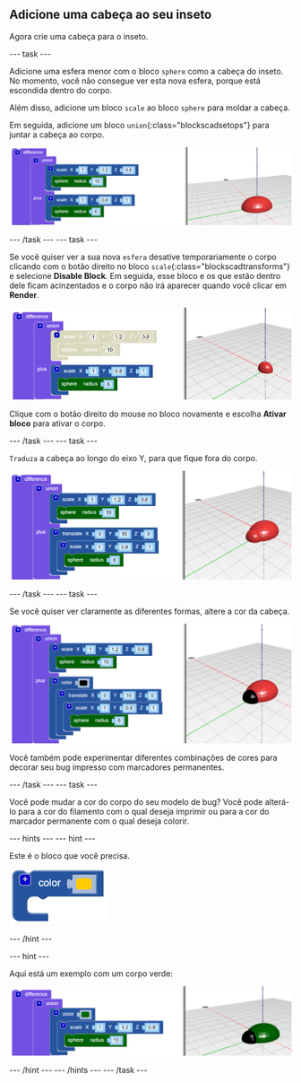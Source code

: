 ## Adicione uma cabeça ao seu inseto

Agora crie uma cabeça para o inseto.

--- task ---

Adicione uma esfera menor com o bloco `sphere` como a cabeça do inseto. No momento, você não consegue ver esta nova esfera, porque está escondida dentro do corpo.

Além disso, adicione um bloco `scale` ao bloco `sphere` para moldar a cabeça.

Em seguida, adicione um bloco `union`{:class="blockscadsetops"} para juntar a cabeça ao corpo.

![screenshot](images/bug-head-hidden.png)

--- /task --- --- task ---

Se você quiser ver a sua nova `esfera` desative temporariamente o corpo clicando com o botão direito no bloco `scale`{:class="blockscadtransforms"} e selecione **Disable Block**. Em seguida, esse bloco e os que estão dentro dele ficam acinzentados e o corpo não irá aparecer quando você clicar em **Render**.

![screenshot](images/bug-disable.png)

Clique com o botão direito do mouse no bloco novamente e escolha **Ativar bloco** para ativar o corpo.

--- /task --- --- task ---

`Traduza` a cabeça ao longo do eixo Y, para que fique fora do corpo.

  ![screenshot](images/bug-head.png)

--- /task --- --- task ---

Se você quiser ver claramente as diferentes formas, altere a cor da cabeça.

![screenshot](images/bug-head-black.png)

Você também pode experimentar diferentes combinações de cores para decorar seu bug impresso com marcadores permanentes.

--- /task --- --- task ---

Você pode mudar a cor do corpo do seu modelo de bug? Você pode alterá-lo para a cor do filamento com o qual deseja imprimir ou para a cor do marcador permanente com o qual deseja colorir.

--- hints --- --- hint ---

Este é o bloco que você precisa.

![screenshot](images/bug-colour-block.png)

--- /hint ---

--- hint ---

Aqui está um exemplo com um corpo verde:

![screenshot](images/bug-body-colour.png)

--- /hint --- --- /hints --- --- /task ---




  
